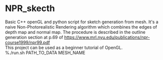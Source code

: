 # NPR_skecth 
Basic C++ openGL and python script for sketch generation from mesh. It's a naive Non-Photorealistic Rendering algorithm which combines the edges of depth map and normal map. The procedure is described in the outline generation section at p.69 of https://www.mrl.nyu.edu/publications/npr-course1999/npr99.pdf  
This project can be used as a beginner tutorial of OpenGL.  
%./run.sh PATH_TO_DATA MESH_NAME
